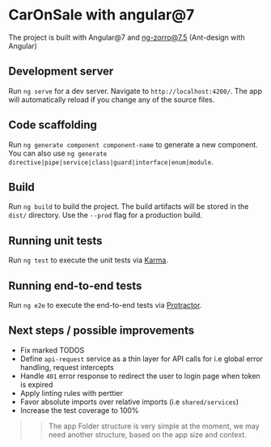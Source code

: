 # CarOnSale with angular@7

The project is built with Angular@7 and ng-zorro@7.5 (Ant-design with Angular)

## Development server

Run `ng serve` for a dev server. Navigate to `http://localhost:4200/`. The app will automatically reload if you change any of the source files.

## Code scaffolding

Run `ng generate component component-name` to generate a new component. You can also use `ng generate directive|pipe|service|class|guard|interface|enum|module`.

## Build

Run `ng build` to build the project. The build artifacts will be stored in the `dist/` directory. Use the `--prod` flag for a production build.

## Running unit tests

Run `ng test` to execute the unit tests via [Karma](https://karma-runner.github.io).

## Running end-to-end tests

Run `ng e2e` to execute the end-to-end tests via [Protractor](http://www.protractortest.org/).

## Next steps / possible improvements

- Fix marked TODOS
- Define `api-request` service as a thin layer for API calls for i.e global error handling, request intercepts
- Handle `401` error response to redirect the user to login page when token is expired
- Apply linting rules with perttier 
- Favor absolute imports over relative imports (i.e `shared/services`)
- Increase the test coverage to 100%  

>> The app Folder structure is very simple at the moment, we may need another structure, based on the app size and context.


